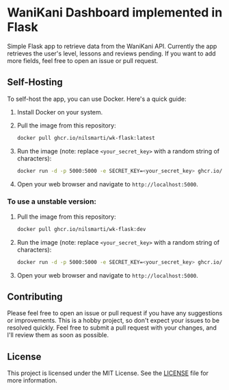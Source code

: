 # WaniKani Dashboard implemented in Flask

Simple Flask app to retrieve data from the WaniKani API. Currently the app retrieves the user's level, lessons and reviews pending. If you want to add more fields, feel free to open an issue or pull request.

## Self-Hosting

To self-host the app, you can use Docker. Here's a quick guide:

1. Install Docker on your system.
2. Pull the image from this repository:

   ```bash
   docker pull ghcr.io/nilsmarti/wk-flask:latest
   ```

3. Run the image (note: replace `<your_secret_key>` with a random string of characters):

   ```bash
   docker run -d -p 5000:5000 -e SECRET_KEY=<your_secret_key> ghcr.io/nilsmarti/wk-flask:latest
   ```

4. Open your web browser and navigate to `http://localhost:5000`.

### To use a unstable version:

1. Pull the image from this repository:

   ```bash
   docker pull ghcr.io/nilsmarti/wk-flask:dev
   ```

2. Run the image (note: replace `<your_secret_key>` with a random string of characters):

   ```bash
   docker run -d -p 5000:5000 -e SECRET_KEY=<your_secret_key> ghcr.io/nilsmarti/wk-flask:dev
   ```

3. Open your web browser and navigate to `http://localhost:5000`.


## Contributing

Please feel free to open an issue or pull request if you have any suggestions or improvements. This is a hobby project, so don't expect your issues to be resolved quickly. Feel free to submit a pull request with your changes, and I'll review them as soon as possible.

## License

This project is licensed under the MIT License. See the [LICENSE](LICENSE) file for more information.
